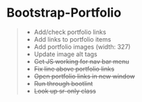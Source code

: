 # Bootstrap-Portfolio
> - Add/check portfolio links
> - Add links to portfolio items
> - Add portfolio images (width: 327)
> - Update image alt tags
> - ~~Get JS working for nav bar menu~~
> - ~~Fix line above portfolio links~~
> - ~~Open portfolio links in new window~~
> - ~~Run through bootlint~~
> - ~~Look up sr-only class~~